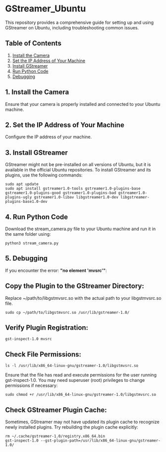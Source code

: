 # GStreamer_Ubuntu

This repository provides a comprehensive guide for setting up and using GStreamer on Ubuntu, including troubleshooting common issues.

## Table of Contents

1. [Install the Camera](#1-install-the-camera)
2. [Set the IP Address of Your Machine](#2-set-the-ip-address-of-your-machine)
3. [Install GStreamer](#3-install-gstreamer)
4. [Run Python Code](#4-run-python-code)
5. [Debugging](#5-debugging)

## 1. Install the Camera

Ensure that your camera is properly installed and connected to your Ubuntu machine.

## 2. Set the IP Address of Your Machine

Configure the IP address of your machine.

## 3. Install GStreamer

GStreamer might not be pre-installed on all versions of Ubuntu, but it is available in the official Ubuntu repositories. To install GStreamer and its plugins, use the following commands:

```
sudo apt update
sudo apt install gstreamer1.0-tools gstreamer1.0-plugins-base gstreamer1.0-plugins-good gstreamer1.0-plugins-bad gstreamer1.0-plugins-ugly gstreamer1.0-libav libgstreamer1.0-dev libgstreamer-plugins-base1.0-dev
```
## 4. Run Python Code
Download the stream_camera.py file to your Ubuntu machine and run it in the same folder using:
```
python3 stream_camera.py
```
## 5. Debugging
If you encounter the error: **"no element 'mvsrc'"**:

## Copy the Plugin to the GStreamer Directory:
Replace ~/path/to/libgstmvsrc.so with the actual path to your libgstmvsrc.so file.
```
sudo cp ~/path/to/libgstmvsrc.so /usr/lib/gstreamer-1.0/
```
## Verify Plugin Registration:
```
gst-inspect-1.0 mvsrc
```
## Check File Permissions:
```
ls -l /usr/lib/x86_64-linux-gnu/gstreamer-1.0/libgstmvsrc.so
```
Ensure that the file has read and execute permissions for the user running gst-inspect-1.0. You may need superuser (root) privileges to change permissions if necessary:
```
sudo chmod +r /usr/lib/x86_64-linux-gnu/gstreamer-1.0/libgstmvsrc.so
```
## Check GStreamer Plugin Cache:
Sometimes, GStreamer may not have updated its plugin cache to recognize newly installed plugins. Try rebuilding the plugin cache explicitly:
```
rm ~/.cache/gstreamer-1.0/registry.x86_64.bin
gst-inspect-1.0 --gst-plugin-path=/usr/lib/x86_64-linux-gnu/gstreamer-1.0/
```
